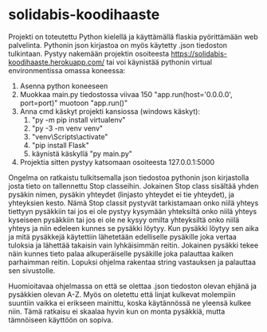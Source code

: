 # solidabis-koodihaaste
Projekti on toteutettu Python kielellä ja käyttämällä flaskia pyörittämään web palvelinta. Pythonin json kirjastoa on myös käytetty .json tiedoston tulkintaan.
Pystyy nakemään projektin osoiteesta https://solidabis-koodihaaste.herokuapp.com/ tai voi käynistää pythonin virtual environmentissa omassa koneessa:
1. Asenna python koneeseen
2. Muokkaa main.py tiedostossa viivaa 150 "app.run(host='0.0.0.0', port=port)" muotoon "app.run()"
3. Anna cmd käskyt projekti kansiossa (windows käskyt):
	1. "py -m pip install virtualenv"
	2. "py -3 -m venv venv"
	3. "venv\Scripts\activate"
	4. "pip install Flask"
	5. käynistä käskyllä "py main.py"
4. Projektia sitten pystyy katsomaan osoiteesta 127.0.0.1:5000

Ongelma on ratkaistu tulkitsemalla json tiedostoa pythonin json kirjastolla josta tieto on tallennettu Stop classeihin.
Jokainen Stop class sisältää yhden pysäkin nimen, pysäkin yhteydet (linjasto yhteydet ei tie yhteydet), ja yhteyksien kesto. Nämä Stop classit pystyvät tarkistamaan onko niilä yhteys tiettyyn pysäkkiin tai jos ei ole pystyy kysymään yhteksiltä onko niilä yhteys kyseiseen pysäkkiin tai jos ei ole ne kysyy omilta yhteyksiltä onko niilä yhteys ja niin edeleen kunnes se pysäkki löytyy.
Kun pysäkki löytyy sen aika ja mitä pysäkkejä käytettiin lähetetään edelliselle pysäkille joka vertaa tuloksia ja lähettää takaisin vain lyhkäisimmän reitin. Jokainen pysäkki tekee näin kunnes tieto palaa alkuperäiselle pysäkille joka palauttaa kaiken parhaimman reitin.
Lopuksi ohjelma rakentaa string vastauksen ja palauttaa sen sivustolle.

Huomioitavaa ohjelmassa on että se olettaa .json tiedoston olevan ehjänä ja pysäkkien olevan A-Z. Myös on oletettu että linjat kulkevat molempiin suuntiin vaikka ei erikseen mainittu, koska käytännössä ne yleensä kulkee niin. Tämä ratkaisu ei skaalaa hyvin kun on monta pysäkkiä, mutta tämnöiseen käyttöön on sopiva.
